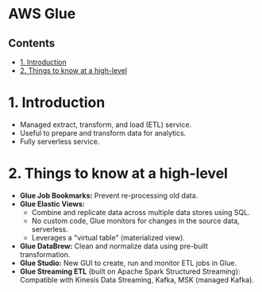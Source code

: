 # AWS Glue<!-- omit in toc -->

## Contents <!-- omit in toc -->

- [1. Introduction](#1-introduction)
- [2. Things to know at a high-level](#2-things-to-know-at-a-high-level)

# 1. Introduction

- Managed extract, transform, and load (ETL) service.
- Useful to prepare and transform data for analytics.
- Fully serverless service.

# 2. Things to know at a high-level

- **Glue Job Bookmarks:** Prevent re-processing old data.
- **Glue Elastic Views:**
  - Combine and replicate data across multiple data stores using SQL.
  - No custom code, Glue monitors for changes in the source data, serverless.
  - Leverages a "virtual table" (materialized view).
- **Glue DataBrew:** Clean and normalize data using pre-built transformation.
- **Glue Studio:** New GUI to create, run and monitor ETL jobs in Glue.
- **Glue Streaming ETL** (built on Apache Spark Structured Streaming): Compatible with Kinesis Data Streaming, Kafka, MSK (managed Kafka).
